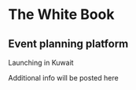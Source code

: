 # The White Book

## Event planning platform

Launching in Kuwait

Additional info will be posted here
